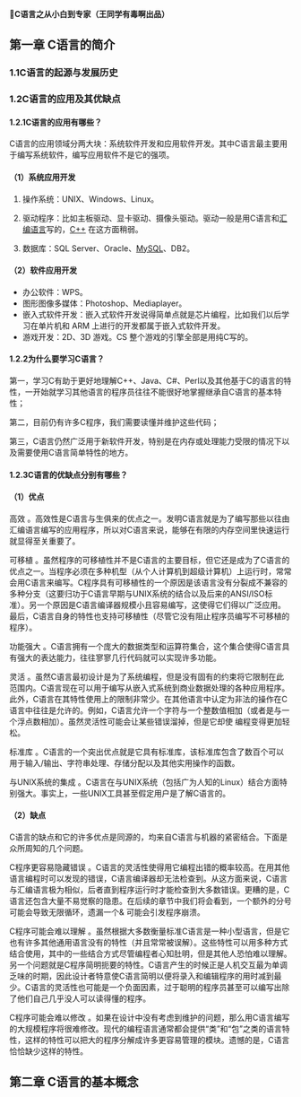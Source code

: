 👀**C语言之从小白到专家（王同学有毒啊出品）**

## 第一章 C语言的简介

### 1.1C语言的起源与发展历史



### 1.2C语言的应用及其优缺点

#### 1.2.1C语言的应用有哪些？

C语言的应用领域分两大块：系统软件开发和应用软件开发。其中C语言最主要用于编写系统软件，编写应用软件不是它的强项。

#### （1）系统应用开发

1. 操作系统：UNIX、Windows、Linux。

2. 驱动程序：比如主板驱动、显卡驱动、摄像头驱动。驱动一般是用C语言和[汇编语言](http://c.biancheng.net/asm/)写的，[C++](http://c.biancheng.net/cplus/) 在这方面稍弱。

3. 数据库：SQL Server、Oracle、[MySQL](http://c.biancheng.net/mysql/)、DB2。

   

#### （2）软件应用开发

- 办公软件：WPS。
- 图形图像多媒体：Photoshop、Mediaplayer。
- 嵌入式软件开发：嵌入式软件开发说得简单点就是芯片编程，比如我们以后学习在单片机和 ARM 上进行的开发都属于嵌入式软件开发。
- 游戏开发：2D、3D 游戏。CS 整个游戏的引擎全部是用纯C写的。

#### 1.2.2为什么要学习C语言？

第一，学习C有助于更好地理解C++、Java、C#、Perl以及其他基于C的语言的特性，一开始就学习其他语言的程序员往往不能很好地掌握继承自C语言的基本特性；

第二，目前仍有许多C程序，我们需要读懂并维护这些代码；

第三，C语言仍然广泛用于新软件开发，特别是在内存或处理能力受限的情况下以及需要使用C语言简单特性的地方。

#### 1.2.3C语言的优缺点分别有哪些？

#### （1）优点

高效 。高效性是C语言与生俱来的优点之一。发明C语言就是为了编写那些以往由汇编语言编写的应用程序，所以对C语言来说，能够在有限的内存空间里快速运行就显得至关重要了。

可移植 。虽然程序的可移植性并不是C语言的主要目标，但它还是成为了C语言的优点之一。当程序必须在多种机型（从个人计算机到超级计算机）上运行时，常常会用C语言来编写。C程序具有可移植性的一个原因是该语言没有分裂成不兼容的多种分支（这要归功于C语言早期与UNIX系统的结合以及后来的ANSI/ISO标准）。另一个原因是C语言编译器规模小且容易编写，这使得它们得以广泛应用。最后，C语言自身的特性也支持可移植性（尽管它没有阻止程序员编写不可移植的程序）。

功能强大 。C语言拥有一个庞大的数据类型和运算符集合，这个集合使得C语言具有强大的表达能力，往往寥寥几行代码就可以实现许多功能。

灵活 。虽然C语言最初设计是为了系统编程，但是没有固有的约束将它限制在此范围内。C语言现在可以用于编写从嵌入式系统到商业数据处理的各种应用程序。此外，C语言在其特性使用上的限制非常少。在其他语言中认定为非法的操作在C语言中往往是允许的。例如，C语言允许一个字符与一个整数值相加（或者是与一个浮点数相加）。虽然灵活性可能会让某些错误溜掉，但是它却使
编程变得更加轻松。

标准库 。C语言的一个突出优点就是它具有标准库，该标准库包含了数百个可以用于输入/输出、字符串处理、存储分配以及其他实用操作的函数。

与UNIX系统的集成 。C语言在与UNIX系统（包括广为人知的Linux）结合方面特别强大。事实上，一些UNIX工具甚至假定用户是了解C语言的。

#### （2）缺点

C语言的缺点和它的许多优点是同源的，均来自C语言与机器的紧密结合。下面是众所周知的几个问题。

C程序更容易隐藏错误 。C语言的灵活性使得用它编程出错的概率较高。在用其他语言编程时可以发现的错误，C语言编译器却无法检查到。从这方面来说，C语言与汇编语言极为相似，后者直到程序运行时才能检查到大多数错误。更糟的是，C语言还包含大量不易觉察的隐患。在后续的章节中我们将会看到，一个额外的分号可能会导致无限循环，遗漏一个& 可能会引发程序崩溃。

C程序可能会难以理解 。虽然根据大多数衡量标准C语言是一种小型语言，但是它也有许多其他通用语言没有的特性（并且常常被误解）。这些特性可以用多种方式结合使用，其中的一些结合方式尽管编程者心知肚明，但是其他人恐怕难以理解。另一个问题就是C程序简明扼要的特性。C语言产生的时候正是人机交互最为单调乏味的时期，因此设计者特意使C语言简明以便将录入和编辑程序的用时减到最少。C语言的灵活性也可能是一个负面因素，过于聪明的程序员甚至可以编写出除了他们自己几乎没人可以读得懂的程序。

C程序可能会难以修改 。如果在设计中没有考虑到维护的问题，那么用C语言编写的大规模程序将很难修改。现代的编程语言通常都会提供“类”和“包”之类的语言特性，这样的特性可以把大的程序分解成许多更容易管理的模块。遗憾的是，C语言恰恰缺少这样的特性。

## 第二章 C语言的基本概念



## 

## 

